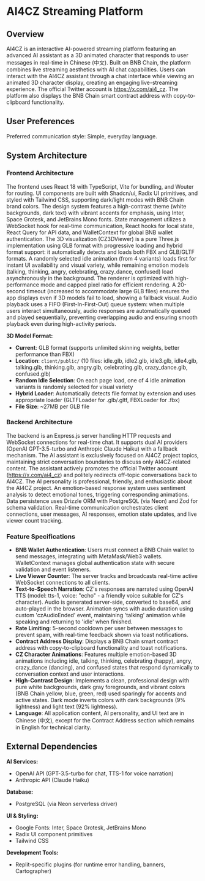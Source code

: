 # AI4CZ Streaming Platform

## Overview
AI4CZ is an interactive AI-powered streaming platform featuring an advanced AI assistant as a 3D animated character that responds to user messages in real-time in Chinese (中文). Built on BNB Chain, the platform combines live streaming aesthetics with AI chat capabilities. Users can interact with the AI4CZ assistant through a chat interface while viewing an animated 3D character display, creating an engaging live-streaming experience. The official Twitter account is https://x.com/ai4_cz. The platform also displays the BNB Chain smart contract address with copy-to-clipboard functionality.

## User Preferences
Preferred communication style: Simple, everyday language.

## System Architecture

### Frontend Architecture
The frontend uses React 18 with TypeScript, Vite for bundling, and Wouter for routing. UI components are built with Shadcn/ui, Radix UI primitives, and styled with Tailwind CSS, supporting dark/light modes with BNB Chain brand colors. The design system features a high-contrast theme (white backgrounds, dark text) with vibrant accents for emphasis, using Inter, Space Grotesk, and JetBrains Mono fonts. State management utilizes a WebSocket hook for real-time communication, React hooks for local state, React Query for API data, and WalletContext for global BNB wallet authentication. The 3D visualization (CZ3DViewer) is a pure Three.js implementation using GLB format with progressive loading and hybrid format support: it automatically detects and loads both FBX and GLB/GLTF formats. A randomly selected idle animation (from 4 variants) loads first for instant UI availability and visual variety, while remaining emotion models (talking, thinking, angry, celebrating, crazy_dance, confused) load asynchronously in the background. The renderer is optimized with high-performance mode and capped pixel ratio for efficient rendering. A 20-second timeout (increased to accommodate large GLB files) ensures the app displays even if 3D models fail to load, showing a fallback visual. Audio playback uses a FIFO (First-In-First-Out) queue system: when multiple users interact simultaneously, audio responses are automatically queued and played sequentially, preventing overlapping audio and ensuring smooth playback even during high-activity periods.

**3D Model Format:**
- **Current**: GLB format (supports unlimited skinning weights, better performance than FBX)
- **Location**: `client/public/` (10 files: idle.glb, idle2.glb, idle3.glb, idle4.glb, talking.glb, thinking.glb, angry.glb, celebrating.glb, crazy_dance.glb, confused.glb)
- **Random Idle Selection**: On each page load, one of 4 idle animation variants is randomly selected for visual variety
- **Hybrid Loader**: Automatically detects file format by extension and uses appropriate loader (GLTFLoader for .glb/.gltf, FBXLoader for .fbx)
- **File Size**: ~27MB per GLB file

### Backend Architecture
The backend is an Express.js server handling HTTP requests and WebSocket connections for real-time chat. It supports dual AI providers (OpenAI GPT-3.5-turbo and Anthropic Claude Haiku) with a fallback mechanism. The AI assistant is exclusively focused on AI4CZ project topics, maintaining strict conversation boundaries to discuss only AI4CZ-related content. The assistant actively promotes the official Twitter account (https://x.com/ai4_cz) and politely redirects off-topic conversations back to AI4CZ. The AI personality is professional, friendly, and enthusiastic about the AI4CZ project. An emotion-based response system uses sentiment analysis to detect emotional tones, triggering corresponding animations. Data persistence uses Drizzle ORM with PostgreSQL (via Neon) and Zod for schema validation. Real-time communication orchestrates client connections, user messages, AI responses, emotion state updates, and live viewer count tracking.

### Feature Specifications
- **BNB Wallet Authentication**: Users must connect a BNB Chain wallet to send messages, integrating with MetaMask/Web3 wallets. WalletContext manages global authentication state with secure validation and event listeners.
- **Live Viewer Counter**: The server tracks and broadcasts real-time active WebSocket connections to all clients.
- **Text-to-Speech Narration**: CZ's responses are narrated using OpenAI TTS (model: tts-1, voice: "echo" - a friendly voice suitable for CZ's character). Audio is generated server-side, converted to base64, and auto-played in the browser. Animation syncs with audio duration using custom 'czAudioEnded' event, maintaining 'talking' animation while speaking and returning to 'idle' when finished.
- **Rate Limiting**: 5-second cooldown per user between messages to prevent spam, with real-time feedback shown via toast notifications.
- **Contract Address Display**: Displays a BNB Chain smart contract address with copy-to-clipboard functionality and toast notifications.
- **CZ Character Animations**: Features multiple emotion-based 3D animations including idle, talking, thinking, celebrating (happy), angry, crazy_dance (dancing), and confused states that respond dynamically to conversation context and user interactions.
- **High-Contrast Design**: Implements a clean, professional design with pure white backgrounds, dark gray foregrounds, and vibrant colors (BNB Chain yellow, blue, green, red) used sparingly for accents and active states. Dark mode inverts colors with dark backgrounds (9% lightness) and light text (92% lightness).
- **Language**: All application content, AI personality, and UI text are in Chinese (中文), except for the Contract Address section which remains in English for technical clarity.

## External Dependencies

**AI Services:**
- OpenAI API (GPT-3.5-turbo for chat, TTS-1 for voice narration)
- Anthropic API (Claude Haiku)

**Database:**
- PostgreSQL (via Neon serverless driver)

**UI & Styling:**
- Google Fonts: Inter, Space Grotesk, JetBrains Mono
- Radix UI component primitives
- Tailwind CSS

**Development Tools:**
- Replit-specific plugins (for runtime error handling, banners, Cartographer)
